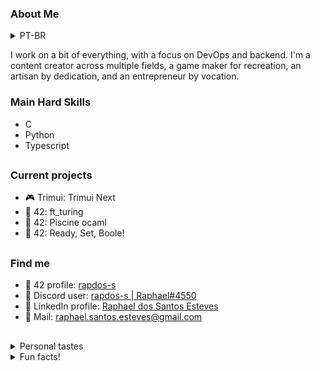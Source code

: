 ### About Me
<details>
  <summary>PT-BR</summary>
  </br>

  Desenvolvo um pouco de tudo, com foco no DevOps e backend.
  Sou criador de conteúdo em diversas áreas, desenvolvedor de jogos por diversão, artesão por paixão e empreendedor por vocação.

  ---
</details>

I work on a bit of everything, with a focus on DevOps and backend.
I'm a content creator across multiple fields, a game maker for recreation, an artisan by dedication, and an entrepreneur by vocation.


### Main Hard Skills

<!-- Backend -->
- C
- Python
- Typescript
<!-- - Javascript -->
<!-- - Lua -->

<!-- Frontend -->
<!-- - React -->

<!-- Database -->
<!-- - SQLite -->
<!-- - PostgreSQL -->

<!-- DevOps -->
<!-- - Shell and Bash -->
<!-- - Nginx -->
<!-- - Makefile -->
<!-- - Dockerfile and Docker Compose -->

<!-- Game Dev -->
<!-- - Nintendo Game Boy Advance -->
<!-- - Sony PlayStation Portable -->
<!-- - Nokia N95 -->
<!-- - Trimui Smart -->


<h2></h2> <!-- Line divisor -->

### Current projects

- 🎮 Trimui: Trimui Next
- 🚀 42: ft_turing
- 🚀 42: Piscine ocaml
- 🚀 42: Ready, Set, Boole!

<h2></h2> <!-- Line divisor -->

### Find me

- 🚀 42 profile: [rapdos-s]([URL](https://profile.intra.42.fr/users/rapdos-s))
- 💬 Discord user: [rapdos-s | Raphael#4550](https://discordapp.com/users/797961558889070623/)
- 👥 LinkedIn profile: [Raphael dos Santos Esteves](https://www.linkedin.com/in/rapdos-s/)
- 📧 Mail: [raphael.santos.esteves@gmail.com](mailto:raphael.santos.esteves@gmail.com)

<h2></h2> <!-- Line divisor -->

<details>
  <summary>Personal tastes</summary>
  </br>

😁 Bad Jokes | 🥜 Paçoca (Peanut Candy) | 🎮 Sony PSP

</details>

<details>
  <summary>Fun facts!</summary>
  </br>

🎵 I learned to play acoustic guitar even though I didn't like to listen to music;

🏃 The username "**rapdos**" sounds like "**fasterous**" in Brazilian Portuguese;

</details>

<!-- Herobrine: I'm still here, boy. -->
